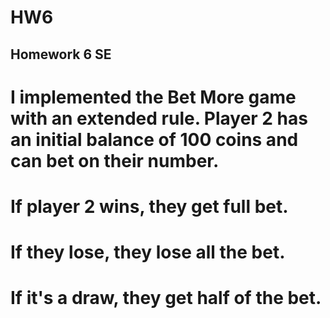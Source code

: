 # HW6
## Homework 6 SE
# I implemented the Bet More game with an extended rule. Player 2 has an initial balance of 100 coins and can bet on their number. 
# If player 2 wins, they get full bet. 
# If they lose, they lose all the bet.
# If it's a draw, they get half of the bet.
